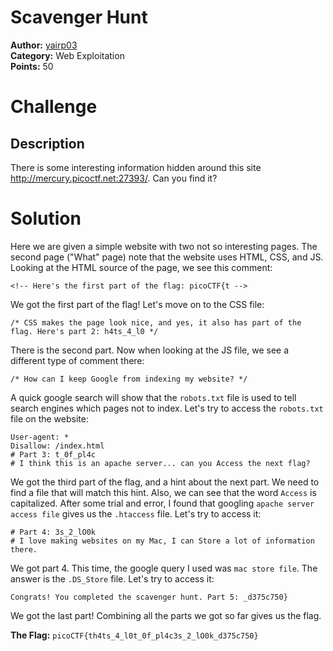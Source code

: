 # Scavenger Hunt

**Author:** [yairp03](https://github.com/yairp03)  
**Category:** Web Exploitation  
**Points:** 50

# Challenge

## Description

There is some interesting information hidden around this site http://mercury.picoctf.net:27393/. Can you find it?

# Solution

Here we are given a simple website with two not so interesting pages. The second page ("What" page) note that the website uses HTML, CSS, and JS. Looking at the HTML source of the page, we see this comment:

```
<!-- Here's the first part of the flag: picoCTF{t -->
```

We got the first part of the flag! Let's move on to the CSS file:

```
/* CSS makes the page look nice, and yes, it also has part of the flag. Here's part 2: h4ts_4_l0 */
```

There is the second part. Now when looking at the JS file, we see a different type of comment there:

```
/* How can I keep Google from indexing my website? */
```

A quick google search will show that the `robots.txt` file is used to tell search engines which pages not to index. Let's try to access the `robots.txt` file on the website:

```
User-agent: *
Disallow: /index.html
# Part 3: t_0f_pl4c
# I think this is an apache server... can you Access the next flag?
```

We got the third part of the flag, and a hint about the next part. We need to find a file that will match this hint. Also, we can see that the word `Access` is capitalized. After some trial and error, I found that googling `apache server access file` gives us the `.htaccess` file. Let's try to access it:

```
# Part 4: 3s_2_lO0k
# I love making websites on my Mac, I can Store a lot of information there.
```

We got part 4. This time, the google query I used was `mac store file`. The answer is the `.DS_Store` file. Let's try to access it:

```
Congrats! You completed the scavenger hunt. Part 5: _d375c750}
```

We got the last part! Combining all the parts we got so far gives us the flag.

**The Flag:** `picoCTF{th4ts_4_l0t_0f_pl4c3s_2_lO0k_d375c750}`

